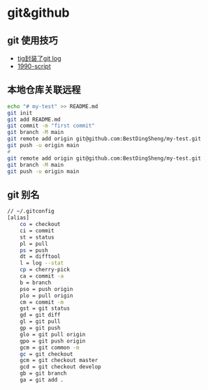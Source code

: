 # git&github

## git 使用技巧

- [tig封装了git log](https://zhuanlan.zhihu.com/p/72554875)
- [1990-script](https://github.com/antfu/1990-script)

## 本地仓库关联远程

```bash
echo "# my-test" >> README.md
git init
git add README.md
git commit -m "first commit"
git branch -M main
git remote add origin git@github.com:BestDingSheng/my-test.git
git push -u origin main
#
git remote add origin git@github.com:BestDingSheng/my-test.git
git branch -M main
git push -u origin main
```

## git 别名

```bash
// ~/.gitconfig
[alias]
    co = checkout
    ci = commit
    st = status
    pl = pull
    ps = push
    dt = difftool
    l = log --stat
    cp = cherry-pick
    ca = commit -a
    b = branch
    pso = push origin
    plo = pull origin
    cm = commit -m
    gst = git status
    gd = git diff
    gl = git pull
    gp = git push
    glo = git pull origin
    gpo = git push origin
    gcm = git common -m
    gc = git checkout
    gcm = git checkout master
    gcd = git checkout develop
    gb = git branch
    ga = git add .

```